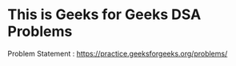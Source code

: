 # This is Geeks for Geeks DSA Problems

Problem Statement : https://practice.geeksforgeeks.org/problems/
